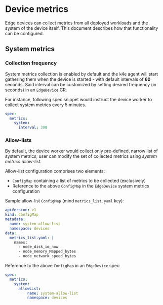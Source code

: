 # Device metrics

Edge devices can collect metrics from all deployed workloads and the system of the device itself. This document describes how that functionality can
be configured.

## System metrics

### Collection frequency
System metrics collection is enabled by default and the k4e agent will start gathering them when the device is started - 
with default intervals of **60** seconds. Said interval can be customized by setting desired frequency (in seconds) in
an `EdgeDevice` CR.

For instance, following spec snippet would instruct the device worker to collect system metrics every 5 minutes.

```yaml
spec:
  metrics:
    system:
      interval: 300
```

### Allow-lists
By default, the device worker would collect only pre-defined, narrow list of system metrics; user can modify the set of collected metrics using *system metrics allow-list*.

Allow-list configuration comprises two elements: 
 - `ConfigMap` containing a list of metrics to be collected (exclusively)
 - Reference to the above `ConfigMap` in the `EdgeDevice` system metrics configuration

Sample allow-list `ConfigMap` (mind `metrics_list.yaml` key):

```yaml
apiVersion: v1
kind: ConfigMap
metadata:
  name: system-allow-list
  namespace: devices
data:
  metrics_list.yaml: |
    names: 
      - node_disk_io_now
      - node_memory_Mapped_bytes
      - node_network_speed_bytes
```

Reference to the above `ConfigMap` in an `EdgeDevice` spec:

```yaml
spec:
  metrics:
    system:
      allowList: 
          name: system-allow-list
          namespace: devices
```